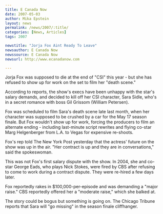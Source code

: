 ```yaml
---
title: E Canada Now 
date: 2007-05-03
author: Mika Epstein
layout: news
permalink: /news/2007/:title/
categories: [News, Articles]
tags: 2007

newstitle: "Jorja Fox Aint Ready To Leave"
newsauthor: E Canada Now
newssource: E Canada Now
newsurl: http://www.ecanadanow.com

---
```


Jorja Fox was supposed to die at the end of "CSI" this year - but she has refused to show up for work on the set to film her "death scene."

According to reports, the show's execs have been unhappy with the star's salary demands, and decided to kill off her CSI character, Sara Sidle, who's in a secret romance with boss Gil Grissom (William Petersen).

Fox was scheduled to film Sara's death scene late last month, when her character was supposed to be crushed by a car for the May 17 season finale. But Fox wouldn't show up for work, forcing the producers to film an alternate ending - including last-minute script rewrites and flying co-star Marg Helgenberger from L.A. to Vegas for expensive re-shoots.

Fox's rep told The New York Post yesterday that the actress' future on the show was up in the air. "Her contract is up and they are in conversations," said the spokeswoman.

This was not Fox's first salary dispute with the show. In 2004, she and co-star George Eads, who plays Nick Stokes, were fired by CBS after refusing to come to work during a contract dispute. They were re-hired a few days later.

Fox reportedly rakes in $100,000-per-episode and was demanding a "major raise." CBS reportedly offered her a "moderate raise," which she balked at.

The story could be bogus but something is going on. The Chicago Tribune reports that Sara will "go missing" in the season finale cliffhanger.